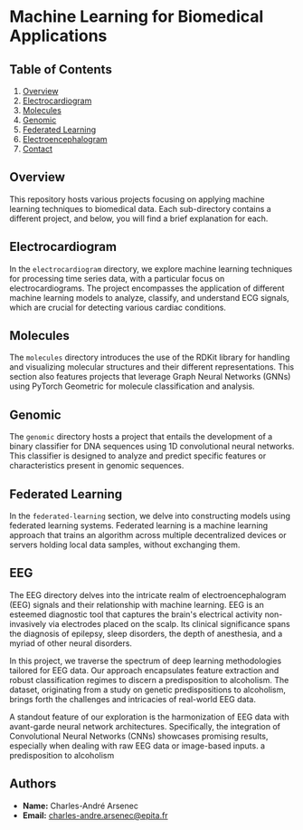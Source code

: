 # Machine Learning for Biomedical Applications

## Table of Contents
1. [Overview](#overview)
2. [Electrocardiogram](#electrocardiogram)
3. [Molecules](#molecules)
4. [Genomic](#genomic)
5. [Federated Learning](#federated-learning)
6. [Electroencephalogram](#eeg)
7. [Contact](#contact)

## Overview
This repository hosts various projects focusing on applying machine learning techniques to biomedical data. Each sub-directory contains a different project, and below, you will find a brief explanation for each.

## Electrocardiogram
In the `electrocardiogram` directory, we explore machine learning techniques for processing time series data, with a particular focus on electrocardiograms. The project encompasses the application of different machine learning models to analyze, classify, and understand ECG signals, which are crucial for detecting various cardiac conditions.

## Molecules
The `molecules` directory introduces the use of the RDKit library for handling and visualizing molecular structures and their different representations. This section also features projects that leverage Graph Neural Networks (GNNs) using PyTorch Geometric for molecule classification and analysis.

## Genomic
The `genomic` directory hosts a project that entails the development of a binary classifier for DNA sequences using 1D convolutional neural networks. This classifier is designed to analyze and predict specific features or characteristics present in genomic sequences.

## Federated Learning
In the `federated-learning` section, we delve into constructing models using federated learning systems. Federated learning is a machine learning approach that trains an algorithm across multiple decentralized devices or servers holding local data samples, without exchanging them.

## EEG
The EEG directory delves into the intricate realm of electroencephalogram (EEG) signals and their relationship with machine learning. EEG is an esteemed diagnostic tool that captures the brain's electrical activity non-invasively via electrodes placed on the scalp. Its clinical significance spans the diagnosis of epilepsy, sleep disorders, the depth of anesthesia, and a myriad of other neural disorders.

In this project, we traverse the spectrum of deep learning methodologies tailored for EEG data. Our approach encapsulates feature extraction and robust classification regimes to discern a predisposition to alcoholism. The dataset, originating from a study on genetic predispositions to alcoholism, brings forth the challenges and intricacies of real-world EEG data.

A standout feature of our exploration is the harmonization of EEG data with avant-garde neural network architectures. Specifically, the integration of Convolutional Neural Networks (CNNs) showcases promising results, especially when dealing with raw EEG data or image-based inputs. a predisposition to alcoholism

## Authors
- **Name:** Charles-André Arsenec
- **Email:** [charles-andre.arsenec@epita.fr](mailto:charles-andre.arsenec@epita.fr)
